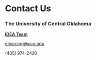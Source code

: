 # Contact Us

### The University of Central Oklahoma

<a href="https://cece.uco.edu/idea/ProductCatalog/index.php" target="_blank"><b>IDEA Team</b></a>

[elearning@uco.edu](mailto:elearning@uco.edu?subject=IDEA%20Team%20-%20Experiential%20Learning)

(405) 974-2420
